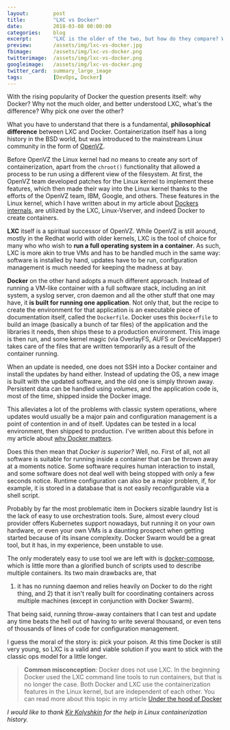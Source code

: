 ```yaml
---
layout:        post
title:         "LXC vs Docker"
date:          2018-03-08 00:00:00
categories:    blog
excerpt:       "LXC is the older of the two, but how do they compare? What's the difference? Which one should you choose for your next project?"
preview:       /assets/img/lxc-vs-docker.jpg
fbimage:       /assets/img/lxc-vs-docker.png
twitterimage:  /assets/img/lxc-vs-docker.png
googleimage:   /assets/img/lxc-vs-docker.png
twitter_card:  summary_large_image
tags:          [DevOps, Docker]
---
```


With the rising popularity of Docker the question presents itself: why Docker? Why not the much older, and better
understood LXC, what's the difference? Why pick one over the other?

What you have to understand that there is a fundamental, **philosophical difference** between LXC and Docker.
Containerization itself has a long history in the BSD world, but was introduced to the mainstream Linux community in the
form of [OpenVZ](https://openvz.org/).

Before OpenVZ the Linux kernel had no means to create any sort of containerization, apart from the `chroot()`
functionality that allowed a process to be run using a different view of the filesystem. At first, the OpenVZ team
developed patches for the Linux kernel to implement these features, which then made their way into the Linux kernel
thanks to the efforts of the OpenVZ team, IBM, Google, and others. These features in the Linux kernel, which I have
written about in my article about [Dockers internals](/blog/under-the-hood-of-docker), are utilized by the LXC,
Linux-Vserver, and indeed Docker to create containers.

**LXC** itself is a spiritual successor of OpenVZ. While OpenVZ is still around, mostly in the Redhat world with older
kernels, LXC is the tool of choice for many who who wish to **run a full operating system in a container**. As such, LXC
is more akin to true VMs and has to be handled much in the same way: software is installed by hand, updates have to be
run, configuration management is much needed for keeping the madness at bay.

**Docker** on the other hand adopts a much different approach. Instead of running a VM-like container with a full
software stack, including an init system, a syslog server, cron daemon and all the other stuff that one may have, it
**is built for running one application**. Not only that, but the recipe to create the environment for that application
is an executable piece of documentation itself, called the `Dockerfile`. Docker uses this `Dockerfile` to build an image
(basically a bunch of tar files) of the application and the libraries it needs, then ships these to a production
environment. This image is then run, and some kernel magic (via OverlayFS, AUFS or DeviceMapper) takes care of the files
that are written temporarily as a result of the container running.

When an update is needed, one does not SSH into a Docker container and install the updates by hand either. Instead of
updating the OS, a new image is built with the updated software, and the old one is simply thrown away. Persistent data
can be handled using *volumes*, and the application code is, most of the time, shipped inside the Docker image.

This alleviates a lot of the problems with classic system operations, where updates would usually be a major pain 
and configuration management is a point of contention in and of itself. Updates can be tested in a local environment,
then shipped to production. I've written about this before in my article about
[why Docker matters](/blog/why-docker-matters).

Does this then mean that *Docker is superior?* Well, no. First of all, not all software is suitable for running inside 
a container that can be thrown away at a moments notice. Some software requires human interaction to install, and some
software does not deal well with being stopped with only a few seconds notice. Runtime configuration can also be a major
problem, if, for example, it is stored in a database that is not easily reconfigurable via a shell script.

Probably by far the most problematic item in Dockers sizable laundry list is the lack of easy to use orchestration
tools. Sure, almost every cloud provider offers Kubernetes support nowadays, but running it on your own hardware, or
even your own VMs is a daunting prospect when getting started because of its insane complexity. Docker Swarm would be
a great tool, but it has, in my experience, been unstable to use.

The only moderately easy to use tool we are left with is [docker-compose](https://docs.docker.com/compose/), which is
little more than a glorified bunch of scripts used to describe multiple containers. Its two main drawbacks are, that
1) it has no running daemon and relies heavily on Docker to do the right thing, and 2) that it isn't really built for
coordinating containers across multiple machines (except in conjunction with Docker Swarm).

That being said, running throw-away containers that I can test and update any time beats the hell out of having to write
several thousand, or even tens of thousands of lines of code for configuration management.

I guess the moral of the story is: pick your poison. At this time Docker is still very young, so LXC is a valid and
viable solution if you want to stick with the classic ops model for a little longer.

> **Common misconception**: Docker does not use LXC. In the beginning Docker used the LXC command line tools to run
> containers, but that is no longer the case. Both Docker and LXC use the containerization features in the Linux kernel,
> but are independent of each other. You can read more about this topic in my article
> [Under the hood of Docker](/blog/under-the-hood-of-docker)

*I would like to thank [Kir Kolyshkin](https://twitter.com/kolyshkin) for the help in Linux containerization history.*
